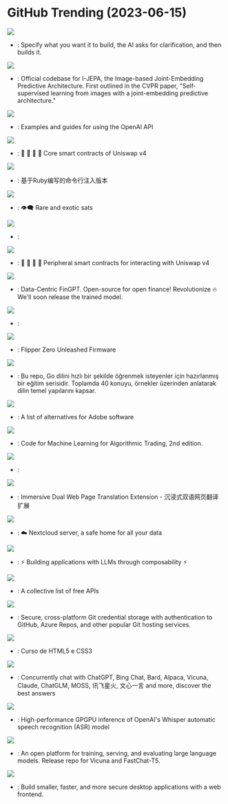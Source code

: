 # GitHub Trending (2023-06-15)

![](https://img.shields.io/badge/Python-New%203-green?style=flat-square&logo=appveyor)
- [](https://github.comundefined): Specify what you want it to build, the AI asks for clarification, and then builds it.

![](https://img.shields.io/badge/Python-New%20326-green?style=flat-square&logo=appveyor)
- [](https://github.comundefined): Official codebase for I-JEPA, the Image-based Joint-Embedding Predictive Architecture. First outlined in the CVPR paper, "Self-supervised learning from images with a joint-embedding predictive architecture."

![](https://img.shields.io/badge/Jupyter%20Notebook-New%20300-green?style=flat-square&logo=appveyor)
- [](https://github.comundefined): Examples and guides for using the OpenAI API

![](https://img.shields.io/badge/Solidity-New%20236-green?style=flat-square&logo=appveyor)
- [](https://github.comundefined): 🦄 🦄 🦄 🦄 Core smart contracts of Uniswap v4

![](https://img.shields.io/badge/Ruby-New%2070-green?style=flat-square&logo=appveyor)
- [](https://github.comundefined): 基于Ruby编写的命令行注入版本

![](https://img.shields.io/badge/Rust-New%2077-green?style=flat-square&logo=appveyor)
- [](https://github.comundefined): 👁‍🗨 Rare and exotic sats

![](https://img.shields.io/badge/none-New%20281-green?style=flat-square&logo=appveyor)
- [](https://github.comundefined): 

![](https://img.shields.io/badge/Solidity-New%2036-green?style=flat-square&logo=appveyor)
- [](https://github.comundefined): 🦄 🦄 🦄 🦄 Peripheral smart contracts for interacting with Uniswap v4

![](https://img.shields.io/badge/Jupyter%20Notebook-New%20587-green?style=flat-square&logo=appveyor)
- [](https://github.comundefined): Data-Centric FinGPT. Open-source for open finance! Revolutionize 🔥 We'll soon release the trained model.

![](https://img.shields.io/badge/Go-New%2074-green?style=flat-square&logo=appveyor)
- [](https://github.comundefined): 

![](https://img.shields.io/badge/C-New%2037-green?style=flat-square&logo=appveyor)
- [](https://github.comundefined): Flipper Zero Unleashed Firmware

![](https://img.shields.io/badge/none-New%20173-green?style=flat-square&logo=appveyor)
- [](https://github.comundefined): Bu repo, Go dilini hızlı bir şekilde öğrenmek isteyenler için hazırlanmış bir eğitim serisidir. Toplamda 40 konuyu, örnekler üzerinden anlatarak dilin temel yapılarını kapsar.

![](https://img.shields.io/badge/none-New%20286-green?style=flat-square&logo=appveyor)
- [](https://github.comundefined): A list of alternatives for Adobe software

![](https://img.shields.io/badge/Jupyter%20Notebook-New%20323-green?style=flat-square&logo=appveyor)
- [](https://github.comundefined): Code for Machine Learning for Algorithmic Trading, 2nd edition.

![](https://img.shields.io/badge/Python-New%2047-green?style=flat-square&logo=appveyor)
- [](https://github.comundefined): 

![](https://img.shields.io/badge/TypeScript-New%20129-green?style=flat-square&logo=appveyor)
- [](https://github.comundefined): Immersive Dual Web Page Translation Extension - 沉浸式双语网页翻译扩展

![](https://img.shields.io/badge/PHP-New%20183-green?style=flat-square&logo=appveyor)
- [](https://github.comundefined): ☁️ Nextcloud server, a safe home for all your data

![](https://img.shields.io/badge/Python-New%20383-green?style=flat-square&logo=appveyor)
- [](https://github.comundefined): ⚡ Building applications with LLMs through composability ⚡

![](https://img.shields.io/badge/Python-New%20346-green?style=flat-square&logo=appveyor)
- [](https://github.comundefined): A collective list of free APIs

![](https://img.shields.io/badge/C%23-New%207-green?style=flat-square&logo=appveyor)
- [](https://github.comundefined): Secure, cross-platform Git credential storage with authentication to GitHub, Azure Repos, and other popular Git hosting services.

![](https://img.shields.io/badge/HTML-New%2026-green?style=flat-square&logo=appveyor)
- [](https://github.comundefined): Curso de HTML5 e CSS3

![](https://img.shields.io/badge/JavaScript-New%2077-green?style=flat-square&logo=appveyor)
- [](https://github.comundefined): Concurrently chat with ChatGPT, Bing Chat, Bard, Alpaca, Vicuna, Claude, ChatGLM, MOSS, 讯飞星火, 文心一言 and more, discover the best answers

![](https://img.shields.io/badge/C%2B%2B-New%2050-green?style=flat-square&logo=appveyor)
- [](https://github.comundefined): High-performance GPGPU inference of OpenAI's Whisper automatic speech recognition (ASR) model

![](https://img.shields.io/badge/Python-New%20104-green?style=flat-square&logo=appveyor)
- [](https://github.comundefined): An open platform for training, serving, and evaluating large language models. Release repo for Vicuna and FastChat-T5.

![](https://img.shields.io/badge/Rust-New%2053-green?style=flat-square&logo=appveyor)
- [](https://github.comundefined): Build smaller, faster, and more secure desktop applications with a web frontend.

